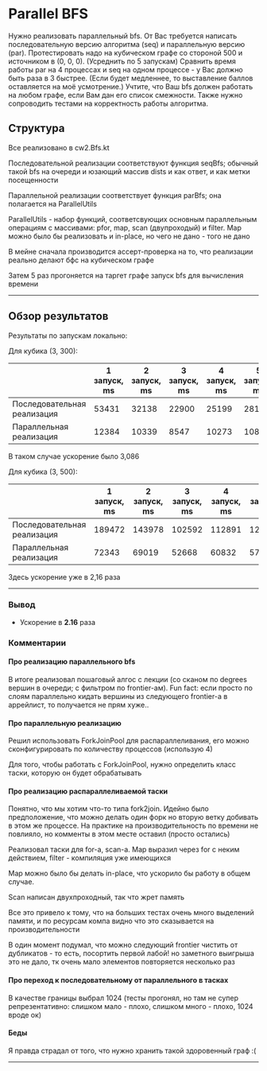 # Parallel BFS

Нужно реализовать параллельный bfs. 
От Вас требуется написать последовательную версию алгоритма  (seq) и параллельную версию (par). Протестировать надо на кубическом графе со стороной 500 и источником в (0, 0, 0). (Усреднить по 5 запускам) Сравнить время работы par на 4 процессах и seq на одном процессе - у Вас должно быть раза в 3 быстрее.  (Если будет медленнее, то выставление баллов оставляется на моё усмотрение.) Учтите, что Ваш bfs должен работать на любом графе, если Вам дан его список смежности.
Также нужно сопроводить тестами на корректность работы алгоритма.
## Структура

Все реализовано в cw2.Bfs.kt

Последовательной реализации соответствуют функция seqBfs; обычный такой bfs на очереди и юзающий массив dists и как ответ, и как метки посещенности

Параллельной реализации соответствует функция parBfs; она полагается на ParallelUtils

ParallelUtils - набор функций, соответсвующих основным параллельным операциям с массивами: pfor, map, scan (двупроходый) и filter.
Map можно было бы реализовать и in-place, но чего не дано - того не дано 

В мейне сначала производится ассерт-проверка на то, что реализации реально делают бфс на кубическом графе

Затем 5 раз прогоняется на таргет графе запуск bfs для вычисления времени

---

## Обзор результатов

Результаты по запускам локально:

Для кубика (3, 300):

|                             | 1 запуск, ms | 2 запуск, ms | 3 запуск, ms | 4 запуск, ms | 5 запуск, ms | Среднее время, ms |
|-----------------------------|--------------|--------------|--------------|--------------|--------------|-------------------|
| Последовательная реализация | 53431        | 32138        | 22900        | 25199        | 28199        | 32349             |
| Параллельная реализация     | 12384        | 10339        | 8547         | 10273        | 10875        | 10483             |

В таком случае ускорение было 3,086 


Для кубика (3, 500):

|                             | 1 запуск, ms | 2 запуск, ms | 3 запуск, ms | 4 запуск, ms | 5 запуск, ms | Среднее время, ms |
|-----------------------------|--------------|--------------|--------------|--------------|--------------|-------------------|
| Последовательная реализация | 189472       | 143978       | 102592       | 112891       | 126331       | 135052            |
| Параллельная реализация     | 72343        | 69019        | 52668        | 60832        | 57370        | 62446             |

Здесь ускорение уже в 2,16 раза

---

### Вывод

- Ускорение в **2.16** раза

### Комментарии

#### Про реализацию параллельного bfs

В итоге реализовал пошаговый алгос с лекции (со сканом по degrees вершин в очереди; с фильтром по frontier-ам). Fun fact: если просто по слоям параллельно кидать вершины из следующего frontier-а в аррейлист, то получается не прям хуже..

#### Про параллельную реализацию

Решил использовать ForkJoinPool для распараллеливания, его можно сконфигурировать по количеству процессов (использую 4)

Для того, чтобы работать с ForkJoinPool, нужно определить класс таски, которую он будет обрабатывать

#### Про реализацию распараллеливаемой таски

Понятно, что мы хотим что-то типа fork2join.
Идейно было предположение, что можно делать один форк но вторую ветку добивать в этом же процессе.
На практике на производительность по времени не повлияло, но комменты в этом месте оставил (просто остались)


Реализовал таски для for-а, scan-а. Map выразил через for с неким действием, filter - компиляция уже имеющихся 

Map можно было бы делать in-place, что ускорило бы работу в общем случае. 

Scan написан двухпроходный, так что жрет память

Все это привело к тому, что на больших тестах очень много выделений памяти, и по ресурсам компа видно что это сказывается на производительности

В один момент подумал, что можно следующий frontier чистить от дубликатов - то есть, посортить первой лабой! но заметного выигрыша это не дало, тк очень мало элементов повторяется несколько раз


#### Про переход к последовательному от параллельного в тасках

В качестве границы выбрал 1024 (тесты прогонял, но там не супер репрезентативно: слишком мало - плохо, слишком много - плохо, 1024 вроде ок)


#### Беды

Я правда страдал от того, что нужно хранить такой здоровенный граф :(

---
